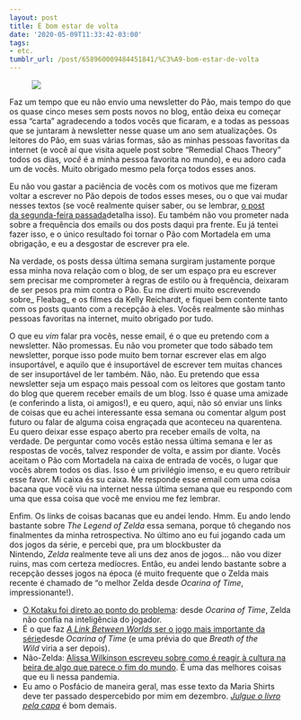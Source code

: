 ```yaml
---
layout: post
title: É bom estar de volta
date: '2020-05-09T11:33:42-03:00'
tags:
- etc.
tumblr_url: /post/658960009484451841/%C3%A9-bom-estar-de-volta
---
```

<figure data-orig-width="640" data-orig-height="426" class="tmblr-full"><img src="https://64.media.tumblr.com/2bc72ded590576c623df9edc15756a84/58754a7ae9d5334b-0e/s540x810/824c5c173ecc43108d198a5f0a1656ab0a85d461.png" data-orig-width="640" data-orig-height="426"></figure>

Faz um tempo que eu não envio uma newsletter do Pão, mais tempo do que os quase cinco meses sem posts novos no blog, então deixa eu começar essa “carta” agradecendo a todos vocês que ficaram, e a todas as pessoas que se juntaram à newsletter nesse quase um ano sem atualizações. Os leitores do Pão, em suas várias formas, são as minhas pessoas favoritas da internet (e você aí que visita aquele post sobre “Remedial Chaos Theory” todos os dias,&nbsp;_você_&nbsp;é a minha pessoa favorita no mundo), e eu adoro cada um de vocês. Muito obrigado mesmo pela força todos esses anos.  
  
Eu não vou gastar a paciência de vocês com os motivos que me fizeram voltar a escrever no Pão depois de todos esses meses, ou o que vai mudar nesses textos (se você realmente quiser saber, ou se lembrar, [o post da&nbsp;segunda-feira passada](https://paomortadela.com.br/post/658066512841719808/bem-ol%C3%A1)detalha isso). Eu também não vou prometer nada sobre a frequência dos emails ou dos posts daqui pra frente. Eu já tentei fazer isso, e o único resultado foi tornar o Pão com Mortadela em uma obrigação, e eu a desgostar de escrever pra ele.  
  
Na verdade, os posts dessa última semana surgiram justamente porque essa minha nova relação com o blog, de ser um espaço pra eu escrever sem precisar me comprometer à regras de estilo ou à frequência, deixaram de ser pesos pra mim contra o Pão. Eu me diverti muito escrevendo sobre_&nbsp;Fleabag_&nbsp;e&nbsp;os filmes da Kelly Reichardt, e fiquei bem contente tanto com os posts quanto com a recepção à eles. Vocês realmente são minhas pessoas favoritas na internet, muito obrigado por tudo.  
  
O que eu&nbsp;_vim_&nbsp;falar pra vocês, nesse email, é o que eu pretendo com a newsletter. Não promessas. Eu não vou prometer que todo sábado tem newsletter, porque isso pode muito bem tornar escrever elas em algo insuportável, e aquilo que é insuportável de escrever tem muitas chances de ser insuportável de ler também. Não, não. Eu pretendo que essa newsletter seja um espaço mais pessoal com os leitores que gostam tanto do blog que querem receber emails de um blog. Isso é quase uma amizade (e conferindo a lista, oi amigos!), e eu quero, aqui, não só enviar uns links de coisas que eu achei interessante essa semana ou comentar algum post futuro ou falar de alguma coisa engraçada que aconteceu na quarentena. Eu quero deixar esse espaço aberto pra receber emails de volta, na verdade. De perguntar como vocês estão nessa última semana e ler as respostas de vocês, talvez responder de volta, e assim por diante. Vocês aceitam o Pão com Mortadela na caixa de entrada de vocês, o lugar que vocês abrem todos os dias. Isso é um privilégio imenso, e eu quero retribuir esse favor. Mi caixa és su caixa. Me responde esse email com uma coisa bacana que você viu na internet nessa última semana que eu respondo com uma que essa coisa que você me enviou me fez lembrar.  
  
Enfim. Os links de coisas bacanas que eu andei lendo. Hmm. Eu ando lendo bastante sobre&nbsp;_The Legend of Zelda_&nbsp;essa semana, porque tô chegando nos finalmentes da minha retrospectiva. No último ano eu fui jogando cada um dos jogos da série, e percebi que, pra um blockbuster da Nintendo,&nbsp;_Zelda_&nbsp;realmente teve ali uns dez anos de jogos… não vou dizer ruins, mas com certeza medíocres. Então, eu andei lendo bastante sobre a recepção desses jogos na época (é muito frequente que o Zelda mais recente é chamado de “o melhor Zelda desde&nbsp;_Ocarina of Time_, impressionante!).

- [O Kotaku foi direto ao ponto do problema](https://href.li/?https://kotaku.com/zelda-games-are-taking-longer-and-longer-to-get-to-the-5896579): desde&nbsp;_Ocarina of Time_, Zelda não confia na inteligência do jogador.
- É o que faz&nbsp;_[A Link Between Worlds](https://href.li/?https://www.polygon.com/2013/11/15/5109688/the-legend-of-zelda-a-link-between-worlds-review-as-a-picture)_[&nbsp;ser o jogo mais importante da série](https://href.li/?https://www.polygon.com/2013/11/15/5109688/the-legend-of-zelda-a-link-between-worlds-review-as-a-picture)desde&nbsp;_Ocarina of Time_&nbsp;(e uma prévia do que&nbsp;_Breath of the Wild_&nbsp;viria a ser depois).
- Não-Zelda: [Alissa Wilkinson escreveu sobre como é reagir à cultura na beira de algo que parece o fim do mundo](https://href.li/?https://www.vox.com/culture/2020/4/3/21181505/coronavirus-books-movies-art-pandemic-syllabus-chernobyl-severance-her). É uma das melhores coisas que eu li nessa pandemia.
- Eu amo o Posfácio de maneira geral, mas esse texto da Maria Shirts deve ter passado despercebido por mim em dezembro.&nbsp;_[Julgue o livro pela capa](https://href.li/?https://www.posfacio.com.br/2019/12/20/julgue-o-livro-pela-capa/)_&nbsp;é bom demais.
